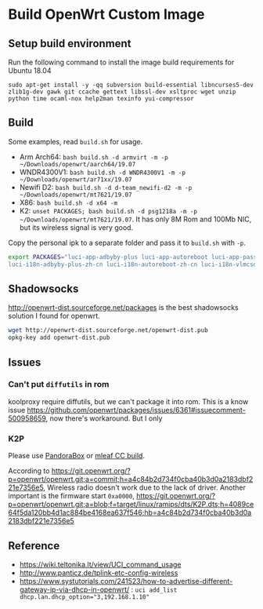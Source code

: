 # Build OpenWrt Custom Image

## Setup build environment

Run the following command to install the image build requirements for Ubuntu 18.04

`sudo apt-get install -y -qq subversion build-essential libncurses5-dev zlib1g-dev gawk git ccache gettext libssl-dev xsltproc wget unzip python time ocaml-nox help2man texinfo yui-compressor`

## Build

Some examples, read `build.sh` for usage.

- Arm Arch64: `bash build.sh -d armvirt -m -p ~/Downloads/openwrt/aarch64/19.07`
- WNDR4300V1: `bash build.sh -d WNDR4300V1 -m -p ~/Downloads/openwrt/ar71xx/19.07`
- Newifi D2: `bash build.sh -d d-team_newifi-d2 -m -p ~/Downloads/openwrt/mt7621/19.07`
- X86: `bash build.sh -d x64 -m`
- K2: `unset PACKAGES; bash build.sh -d psg1218a -m -p ~/Downloads/openwrt/mt7621/19.07`. It has only 8M Rom and 100Mb NIC, but its wireless signal is very good.

Copy the personal ipk to a separate folder and pass it to `build.sh` with `-p`.

```bash
export PACKAGES="luci-app-adbyby-plus luci-app-autoreboot luci-app-passwall luci-app-smartdns luci-app-ssr-plus luci-app-vlmcsd luci-app-wol \
luci-i18n-adbyby-plus-zh-cn luci-i18n-autoreboot-zh-cn luci-i18n-vlmcsd-zh-cn luci-i18n-wol-zh-cn"
```

## Shadowsocks

<http://openwrt-dist.sourceforge.net/packages> is the best shadowsocks solution I found for openwrt.

```bash
wget http://openwrt-dist.sourceforge.net/openwrt-dist.pub
opkg-key add openwrt-dist.pub
```

## Issues

### Can't put `diffutils` in rom

koolproxy require diffutils, but we can't package it into rom. This is a know issue <https://github.com/openwrt/packages/issues/6361#issuecomment-500958659>, now there's workaround. But I only

### K2P

Please use [PandoraBox](https://downloads.pangubox.com/pandorabox/19.01/targets/ralink/mt7621/PandoraBox-ralink-mt7621-k2p-2019-01-01-git-3e8866933-squashfs-sysupgrade.bin) or [mleaf CC build](http://www.mleaf.org/downloads/K2P-Chaos_Calmer/v1.7.2/cc-k2p-v1.7.2-16m.bin).

According to <https://git.openwrt.org/?p=openwrt/openwrt.git;a=commit;h=a4c84b2d734f0cba40b3d0a2183dbf221e7356e5>, Wireless radio doesn't work due to the lack of driver.
Another important is the firmware start `0xa0000`, <https://git.openwrt.org/?p=openwrt/openwrt.git;a=blob;f=target/linux/ramips/dts/K2P.dts;h=4089ce64f5da120bb4d1ac884be4168ea637f546;hb=a4c84b2d734f0cba40b3d0a2183dbf221e7356e5>

## Reference

- <https://wiki.teltonika.lt/view/UCI_command_usage>
- <http://www.panticz.de/tplink-etc-config-wireless>
- <https://www.systutorials.com/241523/how-to-advertise-different-gateway-ip-via-dhcp-in-openwrt/> : `uci add_list dhcp.lan.dhcp_option="3,192.168.1.10"`

